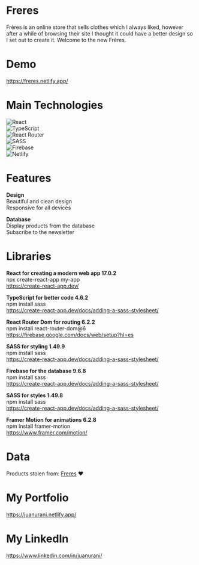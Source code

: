 # Freres
Frères is an online store that sells clothes which I always liked, however after a while of browsing their site I thought it could have a better design so I set out to create it. Welcome to the new Frères.

# Demo
https://freres.netlify.app/

# Main Technologies
![React](https://img.shields.io/badge/react-%2320232a.svg?style=for-the-badge&logo=react&logoColor=%2361DAFB)<br>
![TypeScript](https://img.shields.io/badge/typescript-%23007ACC.svg?style=for-the-badge&logo=typescript&logoColor=white)<br>
![React Router](https://img.shields.io/badge/React_Router-CA4245?style=for-the-badge&logo=react-router&logoColor=white)<br>
![SASS](https://img.shields.io/badge/SASS-hotpink.svg?style=for-the-badge&logo=SASS&logoColor=white)<br>
![Firebase](https://img.shields.io/badge/firebase-%23039BE5.svg?style=for-the-badge&logo=firebase)<br>
![Netlify](https://img.shields.io/badge/netlify-%23000000.svg?style=for-the-badge&logo=netlify&logoColor=#00C7B7)

# Features
**Design**<br>
Beautiful and clean design<br>
Responsive for all devices

**Database**<br>
Display products from the database<br>
Subscribe to the newsletter<br>

# Libraries
**React for creating a modern web app 17.0.2**<br>
npx create-react-app my-app<br>
https://create-react-app.dev/

**TypeScript for better code 4.6.2**<br>
npm install sass<br>
https://create-react-app.dev/docs/adding-a-sass-stylesheet/

**React Router Dom for routing 6.2.2**<br>
npm install react-router-dom@6<br>
https://firebase.google.com/docs/web/setup?hl=es

**SASS for styling 1.49.9**<br>
npm install sass<br>
https://create-react-app.dev/docs/adding-a-sass-stylesheet/

**Firebase for the database 9.6.8**<br>
npm install sass<br>
https://create-react-app.dev/docs/adding-a-sass-stylesheet/

**SASS for styles 1.49.8**<br>
npm install sass<br>
https://create-react-app.dev/docs/adding-a-sass-stylesheet/

**Framer Motion for animations 6.2.8**<br>
npm install framer-motion<br>
https://www.framer.com/motion/

# Data
Products stolen from: <a href="https://freres.ar/" target="_blank">Freres</a> ❤️

# My Portfolio
https://juanurani.netlify.app/

# My LinkedIn
https://www.linkedin.com/in/juanurani/